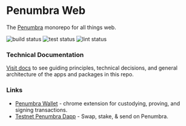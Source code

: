 # Penumbra Web

The [Penumbra](https://penumbra.zone/) monorepo for all things web.

![build status](https://github.com/penumbra-zone/web/actions/workflows/build.yml/badge.svg?branch=main)
![test status](https://github.com/penumbra-zone/web/actions/workflows/test.yml/badge.svg?branch=main)
![lint status](https://github.com/penumbra-zone/web/actions/workflows/lint.yml/badge.svg?branch=main)

### Technical Documentation

[Visit docs](./docs/README.md) to see guiding principles, technical decisions, and general architecture of the apps and packages in this repo.

### Links

- [Penumbra Wallet](https://chrome.google.com/webstore/detail/penumbra-wallet/lkpmkhpnhknhmibgnmmhdhgdilepfghe) - chrome extension for custodying, proving, and signing transactions.
- [Testnet Penumbra Dapp](https://app.testnet.penumbra.zone/) - Swap, stake, & send on Penumbra.
